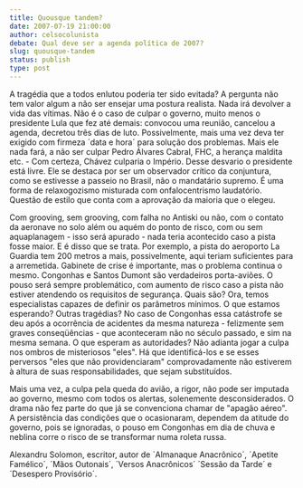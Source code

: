 ```yaml
---
title: Quousque tandem?
date: 2007-07-19 21:00:00
author: celsocolunista
debate: Qual deve ser a agenda política de 2007?
slug: quousque-tandem
status: publish 
type: post
---
```


A tragédia que a todos enlutou poderia ter sido evitada? A pergunta não tem valor algum a não ser ensejar uma postura realista. Nada irá devolver a vida das vítimas. Não é o caso de culpar o governo, muito menos o presidente Lula que fez até demais: convocou uma reunião, cancelou a agenda, decretou três dias de luto. Possivelmente, mais uma vez deva ter exigido com firmeza ´data e hora´ para solução dos problemas. Mais ele nada fará, a não ser culpar Pedro Álvares Cabral, FHC, a herança maldita etc. - Com certeza, Chávez culparia o Império. Desse desvario o presidente está livre. Ele se destaca por ser um observador crítico da conjuntura, como se estivesse a passeio no Brasil, não o mandatário supremo. É uma forma de relaxogozismo misturada com onfalocentrismo laudatório. Questão de estilo que conta com a aprovação da maioria que o elegeu.   

Com grooving, sem grooving, com falha no Antiski ou não, com o contato da aeronave no solo além ou aquém do ponto de risco, com ou sem aquaplanagem - isso será apurado - nada teria acontecido caso a pista fosse maior. E é disso que se trata. Por exemplo, a pista do aeroporto La Guardia tem 200 metros a mais, possivelmente, aqui teriam suficientes para a arremetida. Gabinete de crise é importante, mas o problema continua o mesmo. Congonhas e Santos Dumont são verdadeiros porta-aviões. O pouso será sempre problemático, com aumento de risco caso a pista não estiver atendendo os requisitos de segurança. Quais são? Ora, temos especialistas capazes de definir os parâmetros mínimos. O que estamos esperando? Outras tragédias? No caso de Congonhas essa catástrofe se deu após a ocorrência de acidentes da mesma natureza - felizmente sem graves conseqüências - que aconteceram não no século passado, e sim na mesma semana. O que esperam as autoridades? Não adianta jogar a culpa nos ombros de misteriosos "eles". Há que identificá-los e se esses perversos "eles que não providenciaram" comprovadamente não estiverem à altura de suas responsabilidades, que sejam substituídos.   

Mais uma vez, a culpa pela queda do avião, a rigor, não pode ser imputada ao governo, mesmo com todos os alertas, solenemente desconsiderados. O drama não fez parte do que já se convenciona chamar de "apagão aéreo". A persistência das condições que o ocasionaram, dependem da atitude do governo, pois se ignoradas, o pouso em Congonhas em dia de chuva e neblina corre o risco de se transformar numa roleta russa.   

  

  

Alexandru Solomon, escritor, autor de ´Almanaque Anacrônico´, ´Apetite Famélico´, ´Mãos Outonais´, ´Versos Anacrônicos´ ´Sessão da Tarde´ e ´Desespero Provisório´.
